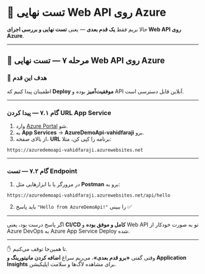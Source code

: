 # 🚀 تست نهایی Web API روی Azure

حالا بریم فقط **یک قدم بعدی** — یعنی **تست نهایی و بررسی اجرای Web API روی Azure**.

---

## 🔹 مرحله ۷ — تست نهایی Web API روی Azure

### 🎯 هدف این قدم

اطمینان پیدا کنیم که **Deploy موفقیت‌آمیز** بوده و API آنلاین قابل دسترسی است.

---

### گام ۷.۱ — پیدا کردن URL App Service

1. وارد [Azure Portal](https://portal.azure.com) شو.
2. به **App Services** → **AzureDemoApi-vahidfaraji** برو.
3. از بالای صفحه، **URL** برنامه را کپی کن، مثلا:

```
https://azuredemoapi-vahidfaraji.azurewebsites.net
```

---

### گام ۷.۲ — تست Endpoint

1. در مرورگر یا با ابزارهایی مثل **Postman** برو به:

```
https://azuredemoapi-vahidfaraji.azurewebsites.net/api/hello
```

2. باید پاسخ `"Hello from AzureDemoApi!"` را ببینی ✅

---

اگر پاسخ درست بود، یعنی **CI/CD کامل و موفق بوده** و Web API تو به صورت خودکار از Azure DevOps به Azure App Service Deploy شده.

---

✋ تا همین‌جا توقف می‌کنیم.  
وقتی گفتی **«برو قدم بعدی»**، می‌ریم سراغ **اضافه کردن مانیتورینگ و Application Insights** برای مشاهده لاگ‌ها و سلامت اپلیکیشن.

